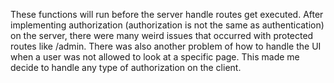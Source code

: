 These functions will run before the server handle routes get executed. After implementing authorization (authorization is not the same as authentication)
on the server, there were many weird issues that occurred with protected routes like /admin. There was also another problem of how to handle the UI when a user
was not allowed to look at a specific page. This made me decide to handle any type of authorization on the client.
